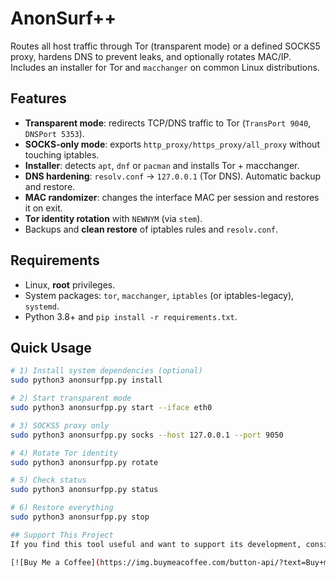 # AnonSurf++
Routes all host traffic through Tor (transparent mode) or a defined SOCKS5 proxy, hardens DNS to prevent leaks, and optionally rotates MAC/IP. Includes an installer for Tor and `macchanger` on common Linux distributions.

## Features
- **Transparent mode**: redirects TCP/DNS traffic to Tor (`TransPort 9040`, `DNSPort 5353`).
- **SOCKS-only mode**: exports `http_proxy/https_proxy/all_proxy` without touching iptables.
- **Installer**: detects `apt`, `dnf` or `pacman` and installs Tor + macchanger.
- **DNS hardening**: `resolv.conf` -> `127.0.0.1` (Tor DNS). Automatic backup and restore.
- **MAC randomizer**: changes the interface MAC per session and restores it on exit.
- **Tor identity rotation** with `NEWNYM` (via `stem`).
- Backups and **clean restore** of iptables rules and `resolv.conf`.

## Requirements
- Linux, **root** privileges.
- System packages: `tor`, `macchanger`, `iptables` (or iptables-legacy), `systemd`.
- Python 3.8+ and `pip install -r requirements.txt`.

## Quick Usage
```bash
# 1) Install system dependencies (optional)
sudo python3 anonsurfpp.py install

# 2) Start transparent mode
sudo python3 anonsurfpp.py start --iface eth0

# 3) SOCKS5 proxy only
sudo python3 anonsurfpp.py socks --host 127.0.0.1 --port 9050

# 4) Rotate Tor identity
sudo python3 anonsurfpp.py rotate

# 5) Check status
sudo python3 anonsurfpp.py status

# 6) Restore everything
sudo python3 anonsurfpp.py stop

## Support This Project
If you find this tool useful and want to support its development, consider buying me a coffee:

[![Buy Me a Coffee](https://img.buymeacoffee.com/button-api/?text=Buy+me+a+coffee&slug=abelardieu&button_colour=FFDD00&font_colour=000000&font_family=Arial&outline_colour=000000&coffee_colour=ffffff)](https://www.buymeacoffee.com/abelardieu)





